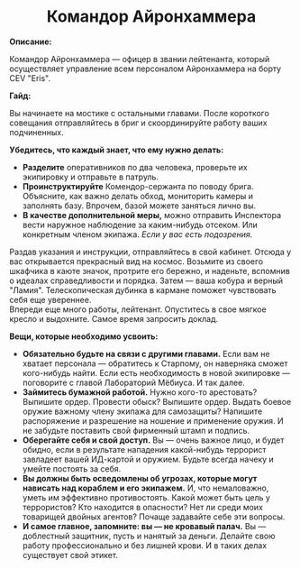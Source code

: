 <h1 align="center">Командор Айронхаммера</h1>
<p><strong>Описание:</strong></p>
<p>
Командор Айронхаммера — офицер в звании лейтенанта, который осуществляет управление всем персоналом Айронхаммера на борту CEV "Eris".
</p>
<p><strong>Гайд:</strong></p>
<p>
Вы начинаете на мостике с остальными главами. После короткого совещания отправляйтесь в бриг и скоординируйте работу ваших подчиненных.</em>
</p>
<p>
<strong>Убедитесь, что каждый знает, что ему нужно делать:</strong>
<ul>
<li><strong>Разделите</strong> оперативников по два человека, проверьте их экипировку и отправьте в патруль.</li>
<li><strong>Проинструктируйте</strong> Комендор-сержанта по поводу брига. Объясните, как важно делать обход, мониторить камеры и заполнять базу. Впрочем, базой можете заняться лично вы.</li>
<li><strong>В качестве дополнительной меры,</strong> можно отправить Инспектора вести наружное наблюдение за каким-нибудь отсеком. Или конкретным членом экипажа. <em>Если у вас есть подозрения.</em></li>
</ul>
</p>

Раздав указания и инструкции, отправляйтесь в свой кабинет. Отсюда у вас открывается прекрасный вид на космос. Возьмите из своего шкафчика в каюте значок, протрите его бережно, и наденьте, вспомнив о идеалах справедливости и порядка. Затем — ваша кобура и верный "Ламия". Телескопическая дубинка в кармане поможет чувствовать себя еще увереннее. 
<br>Впереди еще много работы, лейтенант. Опуститесь в свое мягкое кресло и выдохните. Самое время запросить доклад.
<p>
<strong>Вещи, которые необходимо усвоить:</strong>
<ul>
<li><strong>Обязательно будьте на связи с другими главами.</strong> Если вам не хватает персонала — обратитесь к Старпому, он наверняка сможет кого-нибудь найти. Если есть необходимость в новой экипировке — поговорите с главой Лабораторий Мёбиуса. И так далее.</li>
<li><strong>Займитесь бумажной работой.</strong> Нужно кого-то арестовать? Выпишите ордер. Провести обыск? Выпишите ордер. Выдать боевое оружие важному члену экипажа для самозащиты? Напишите распоряжение и разрешение на ношение и применение оружия. И не забудьте поставить свой фирменный штамп и подпись.</li>
<li><strong>Оберегайте себя и свой доступ.</strong> Вы — очень важное лицо, и будет обидно, если в результате нападения какой-нибудь террорист завладеет вашей ИД-картой и оружием. Будьте всегда начеку и умейте постоять за себя.</li>
<li><strong>Вы должны быть осведомлены об угрозах, которые могут нависать над кораблем и его экипажем.</strong> И, что немаловажно, уметь им эффективно противостоять. Какой может быть цель у террористов? Кто находится в опасности? Нет ли среди моих товарищей двойных агентов? Почаще задавайте себе эти вопросы.</li>
<li><strong>И самое главное, запомните: вы — не кровавый палач.</strong> Вы — доблестный защитник, пусть и нанятый за деньги. Делайте свою работу профессионально и без лишней крови. И в таких делах существует свой этикет.</li>
</ul>
</p>
